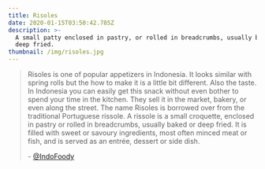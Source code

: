 ```yaml
---
title: Risoles
date: 2020-01-15T03:50:42.785Z
description: >-
  A small patty enclosed in pastry, or rolled in breadcrumbs, usually baked or
  deep fried.
thumbnail: /img/risoles.jpg
---
```

> Risoles is one of popular appetizers in Indonesia. It looks similar with spring rolls but the how to make it is a little bit different. Also the taste. In Indonesia you can easily get this snack without even bother to spend your time in the kitchen. They sell it in the market, bakery, or even along the street. The name Risoles is borrowed over from the traditional Portuguese rissole. A rissole is a small croquette, enclosed in pastry or rolled in breadcrumbs, usually baked or deep fried. It is filled with sweet or savoury ingredients, most often minced meat or fish, and is served as an entrée, dessert or side dish.
>
> \- [@IndoFoody](https://www.food.com/recipe/risoles-indonesian-style-of-rissole-366534#activity-feed)
